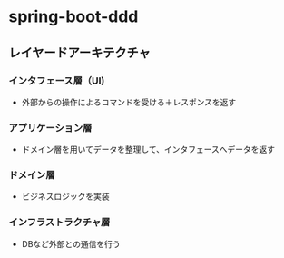 # spring-boot-ddd


## レイヤードアーキテクチャ

### インタフェース層（UI)
- 外部からの操作によるコマンドを受ける＋レスポンスを返す
### アプリケーション層
- ドメイン層を用いてデータを整理して、インタフェースへデータを返す
### ドメイン層
- ビジネスロジックを実装
### インフラストラクチャ層
- DBなど外部との通信を行う
